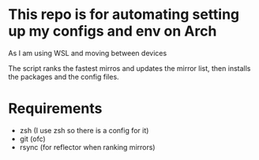 # This repo is for automating setting up my configs and env on Arch 
As I am using WSL and moving between devices

The script ranks the fastest mirros and updates the mirror list, then installs the packages and the config files.

# Requirements
- zsh (I use zsh so there is a config for it)
- git (ofc)
- rsync (for reflector when ranking mirrors)

